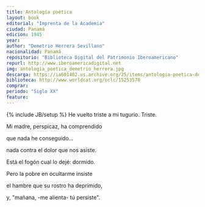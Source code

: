 ```yaml
---
title: Antología poética
layout: book
editorial: "Imprenta de la Academia"
ciudad: Panamá
edicion: 1945
year: 
author: "Demetrio Herrera Sevillano"
nacionalidad: Panamá
repositorio: "Biblioteca Digital del Patrimonio Iberoamericano"
repurl: http://www.iberoamericadigital.net
img: antologia_poetica_demetrio_herrera.jpg
descarga: https://ia601402.us.archive.org/25/items/antologia-poetica-demetrio-herrera-sevillano_202010/Antologia%20Poetica%20-%20Demetrio%20Herrera%20Sevillano.pdf
biblioteca: http://www.worldcat.org/oclc/15253570
comprar: 
periodo: "Siglo XX"
feature: 
---
```

{% include JB/setup %}
He vuelto triste a mi tugurio. Triste. 

Mi madre, perspicaz, ha comprendido 

que nada he conseguido… 

nada contra el dolor que nos asiste. 

Está el fogón cual lo dejé: dormido. 

Pero la pobre en ocultarme insiste

el hambre que su rostro ha deprimido, 

y, "mañana, -me alienta- tú persiste".
